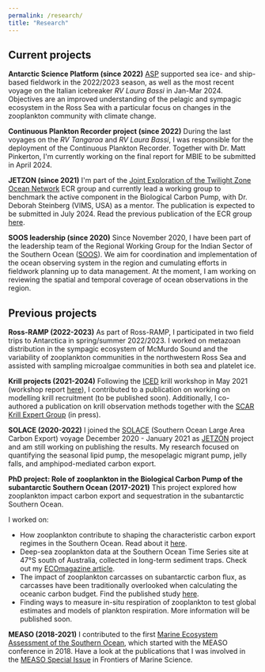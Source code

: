 ```yaml
---
permalink: /research/
title: "Research"
---
```

## Current projects

**Antarctic Science Platform (since 2022)**
[ASP](https://www.antarcticscienceplatform.org.nz/) supported sea ice- and ship-based fieldwork in the 2022/2023 season, as well as the most recent voyage on the Italian icebreaker *RV Laura Bassi* in Jan-Mar 2024. Objectives are an improved understanding of the pelagic and sympagic ecosystem in the Ross Sea with a particular focus on changes in the zooplankton community with climate change. 

**Continuous Plankton Recorder project (since 2022)**
During the last voyages on the *RV Tangaroa* and *RV Laura Bassi*, I was responsible for the deployment of the Continuous Plankton Recorder. Together with Dr. Matt Pinkerton, I'm currently working on the final report for MBIE to be submitted in April 2024. 

**JETZON (since 2021)**
I'm part of the [Joint Exploration of the Twilight Zone Ocean Network](https://jetzon.org/) ECR group and currently lead a working group to benchmark the active component in the Biological Carbon Pump, with Dr. Deborah Steinberg (VIMS, USA) as a mentor. The publication is expected to be submitted in July 2024. Read the previous publication of the ECR group [here](https://www.nature.com/articles/s43247-023-00823-4). 

**SOOS leadership (since 2020)**
Since November 2020, I have been part of the leadership team of the Regional Working Group for the Indian Sector of the Southern Ocean ([SOOS](https://www.soos.aq/activities/rwg/sois)). We aim for coordination and implementation of the ocean observing system in the region and cumulating efforts in fieldwork planning up to data management. At the moment, I am working on reviewing the spatial and temporal coverage of ocean observations in the region.

## Previous projects
**Ross-RAMP (2022-2023)**
As part of Ross-RAMP, I participated in two field trips to Antarctica in spring/summer 2022/2023. I worked on metazoan distribution in the sympagic ecosystem of McMurdo Sound and the variability of zooplankton communities in the northwestern Ross Sea and assisted with sampling microalgae communities in both sea and platelet ice. 

**Krill projects (2021-2024)** 
Following the [ICED](https://www.iced.ac.uk/index.htm) krill workshop in May 2021 (workshop report [here](https://www.iced.ac.uk/products.htm)), I contributed to a publication on working on modelling krill recruitment (to be published soon). Additionally, I co-authored a publication on krill observation methods together with the [SCAR Krill Expert Group](https://www.scar.org/science/skeg/about/) (in press).

**SOLACE (2020-2022)**
I joined the [SOLACE](https://solace2020.net/) (Southern Ocean Large Area Carbon Export) voyage December 2020 - January 2021 as [JETZON](https://jetzon.org/) project and am still working on publishing the results. My research focused on quantifying the seasonal lipid pump, the mesopelagic migrant pump, jelly falls, and amphipod-mediated carbon export.

**PhD project: Role of zooplankton in the Biological Carbon Pump of the subantarctic Southern Ocean (2017-2021)**
This project explored how zooplankton impact carbon export and sequestration in the subantarctic Southern Ocean. 

I worked on:
- How zooplankton contribute to shaping the characteristic carbon export regimes in the Southern Ocean. Read about it [here](https://www.frontiersin.org/articles/10.3389/fmars.2020.567917/full).
- Deep-sea zooplankton data at the Southern Ocean Time Series site at 47&deg;S south of Australia, collected in long-term sediment traps. Check out my [ECOmagazine article](http://digital.ecomagazine.com/publication/frame.php?i=674747&p=64&pn=&ver=html5). 
- The impact of zooplankton carcasses on subantarctic carbon flux, as carcasses have been traditionally overlooked when calculating the oceanic carbon budget. Find the published study [here](https://aslopubs.onlinelibrary.wiley.com/doi/10.1002/lno.11971). 
- Finding ways to measure in-situ respiration of zooplankton to test global estimates and models of plankton respiration. More information will be published soon. 

**MEASO (2018-2021)**
I contributed to the first [Marine Ecosystem Assessment of the Southern Ocean](https://en.wikipedia.org/wiki/Marine_Ecosystem_Assessment_for_the_Southern_Ocean#:~:text=The%20Marine%20Ecosystem%20Assessment%20for,and%20Ecosystem%20Dynamics%20(ICED).), which started with the MEASO conference in 2018. Have a look at the publications that I was involved in the [MEASO Special Issue](https://www.frontiersin.org/research-topics/10606/marine-ecosystem-assessment-for-the-southern-ocean-meeting-the-challenge-for-conserving-earth-ecosys#overview) in Frontiers of Marine Science.
